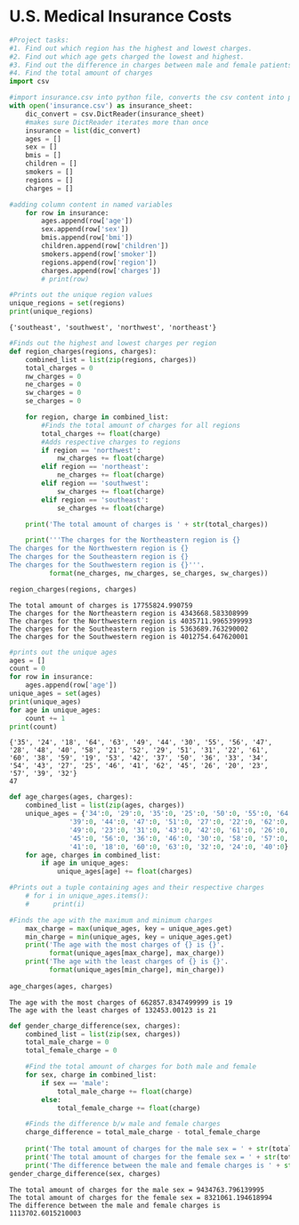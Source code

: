 # U.S. Medical Insurance Costs


```python
#Project tasks:
#1. Find out which region has the highest and lowest charges.
#2. Find out which age gets charged the lowest and highest.
#3. Find out the difference in charges between male and female patients.
#4. Find the total amount of charges
import csv
```


```python
#import insurance.csv into python file, converts the csv content into python dictionary to inspect.
with open('insurance.csv') as insurance_sheet:
    dic_convert = csv.DictReader(insurance_sheet)
    #makes sure DictReader iterates more than once
    insurance = list(dic_convert)
    ages = []
    sex = []
    bmis = []
    children = []
    smokers = []
    regions = []
    charges = []

#adding column content in named variables
    for row in insurance:
        ages.append(row['age'])
        sex.append(row['sex'])
        bmis.append(row['bmi'])
        children.append(row['children'])
        smokers.append(row['smoker'])
        regions.append(row['region'])
        charges.append(row['charges'])
        # print(row)
```


```python
#Prints out the unique region values
unique_regions = set(regions)
print(unique_regions)
```

    {'southeast', 'southwest', 'northwest', 'northeast'}



```python
#Finds out the highest and lowest charges per region
def region_charges(regions, charges):
    combined_list = list(zip(regions, charges))
    total_charges = 0
    nw_charges = 0
    ne_charges = 0
    sw_charges = 0
    se_charges = 0

    for region, charge in combined_list:
        #Finds the total amount of charges for all regions
        total_charges += float(charge)
        #Adds respective charges to regions
        if region == 'northwest':
            nw_charges += float(charge)
        elif region == 'northeast':
            ne_charges += float(charge)
        elif region == 'southwest':
            sw_charges += float(charge)
        elif region == 'southeast':
            se_charges += float(charge)

    print('The total amount of charges is ' + str(total_charges))

    print('''The charges for the Northeastern region is {} 
The charges for the Northwestern region is {} 
The charges for the Southeastern region is {} 
The charges for the Southwestern region is {}'''.
          format(ne_charges, nw_charges, se_charges, sw_charges))  

region_charges(regions, charges)
```

    The total amount of charges is 17755824.990759
    The charges for the Northeastern region is 4343668.583308999 
    The charges for the Northwestern region is 4035711.9965399993 
    The charges for the Southeastern region is 5363689.763290002 
    The charges for the Southwestern region is 4012754.647620001



```python
#prints out the unique ages
ages = []
count = 0
for row in insurance:
    ages.append(row['age'])
unique_ages = set(ages)
print(unique_ages)
for age in unique_ages:
    count += 1
print(count)
```

    {'35', '24', '18', '64', '63', '49', '44', '30', '55', '56', '47', '28', '48', '40', '58', '21', '52', '29', '51', '31', '22', '61', '60', '38', '59', '19', '53', '42', '37', '50', '36', '33', '34', '54', '43', '27', '25', '46', '41', '62', '45', '26', '20', '23', '57', '39', '32'}
    47



```python
def age_charges(ages, charges):
    combined_list = list(zip(ages, charges))
    unique_ages = {'34':0, '29':0, '35':0, '25':0, '50':0, '55':0, '64':0, '52':0, '53':0, '21':0, 
               '39':0, '44':0, '47':0, '51':0, '27':0, '22':0, '62':0, '19':0, '33':0, '28':0, 
               '49':0, '23':0, '31':0, '43':0, '42':0, '61':0, '26':0, '37':0, '54':0, '20':0, 
               '45':0, '56':0, '36':0, '46':0, '30':0, '58':0, '57':0, '38':0, '59':0, '48':0, 
               '41':0, '18':0, '60':0, '63':0, '32':0, '24':0, '40':0}
    for age, charges in combined_list:
        if age in unique_ages:
            unique_ages[age] += float(charges)

#Prints out a tuple containing ages and their respective charges
    # for i in unique_ages.items():
    #      print(i)

#Finds the age with the maximum and minimum charges
    max_charge = max(unique_ages, key = unique_ages.get)
    min_charge = min(unique_ages, key = unique_ages.get)
    print('The age with the most charges of {} is {}'.
          format(unique_ages[max_charge], max_charge))
    print('The age with the least charges of {} is {}'.
          format(unique_ages[min_charge], min_charge))
    
age_charges(ages, charges)
```

    The age with the most charges of 662857.8347499999 is 19
    The age with the least charges of 132453.00123 is 21



```python
def gender_charge_difference(sex, charges):
    combined_list = list(zip(sex, charges))
    total_male_charge = 0
    total_female_charge = 0

    #Find the total amount of charges for both male and female
    for sex, charge in combined_list:
        if sex == 'male':
            total_male_charge += float(charge)
        else:
            total_female_charge += float(charge)

    #Finds the difference b/w male and female charges
    charge_difference = total_male_charge - total_female_charge
    
    print('The total amount of charges for the male sex = ' + str(total_male_charge))
    print('The total amount of charges for the female sex = ' + str(total_female_charge))
    print('The difference between the male and female charges is ' + str(charge_difference))
gender_charge_difference(sex, charges)
```

    The total amount of charges for the male sex = 9434763.796139995
    The total amount of charges for the female sex = 8321061.194618994
    The difference between the male and female charges is 1113702.6015210003

